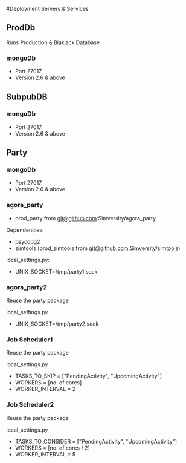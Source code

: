#Deployment Servers & Services

## ProdDb
Runs Production & Blakjack Database

### mongoDb
 - Port 27017
 - Version 2.6 & above

## SubpubDB

### mongoDb
 - Port 27017
 - Version 2.6 & above

## Party

### mongoDb
 - Port 27017
 - Version 2.6 & above

### agora_party
 - prod_party from git@github.com:Simversity/agora_party

Dependencies:

 - psycopg2
 - simtools (prod_simtools from git@github.com:Simversity/simtools)

local_settings.py:
 - UNIX_SOCKET=/tmp/party1.sock

### agora_party2
Reuse the party package

local_settings.py

 - UNIX_SOCKET=/tmp/party2.sock

### Job Scheduler1
Reuse the party package

local_settings.py

 - TASKS_TO_SKIP = ["PendingActivity", "UpcomingActivity"]
 - WORKERS = [no. of cores]
 - WORKER_INTERVAL = 2

### Job Scheduler2

Reuse the party package

local_settings.py

 - TASKS_TO_CONSIDER = ["PendingActivity", "UpcomingActivity"]
 - WORKERS = [no. of cores / 2]
 - WORKER_INTERVAL = 5
